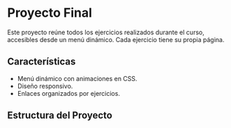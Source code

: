 # Proyecto Final

Este proyecto reúne todos los ejercicios realizados durante el curso, accesibles desde un menú dinámico. Cada ejercicio tiene su propia página.

## Características
- Menú dinámico con animaciones en CSS.
- Diseño responsivo.
- Enlaces organizados por ejercicios.

## Estructura del Proyecto
